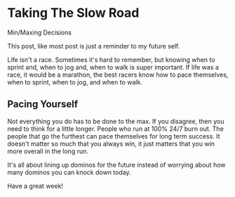 <!-- 2023-03-05- -->

# Taking The Slow Road

Min/Maxing Decisions

This post, like most post is just a reminder to my future self.

Life isn't a race. Sometimes it's hard to remember, but knowing when to sprint and, when to jog and, when to walk is super important. If life was a race, it would be a marathon, the best racers know how to pace themselves, when to sprint, when to jog, and when to walk.

## Pacing Yourself

Not everything you do has to be done to the max. If you disagree, then you need to think for a little longer. People who run at 100% 24/7 burn out. The people that go the furthest can pace themselves for long term success. It doesn't matter so much that you always win, it just matters that you win more overall in the long run.

It's all about lining up dominos for the future instead of worrying about how many dominos you can knock down today.

Have a great week!
